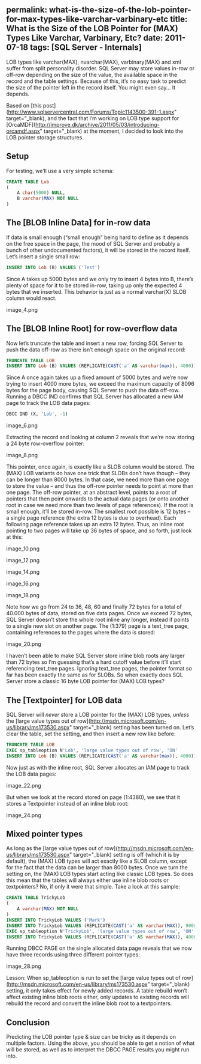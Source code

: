 permalink: what-is-the-size-of-the-lob-pointer-for-max-types-like-varchar-varbinary-etc
title: What is the Size of the LOB Pointer for (MAX) Types Like Varchar, Varbinary, Etc?
date: 2011-07-18
tags: [SQL Server - Internals]
---
LOB types like varchar(MAX), nvarchar(MAX), varbinary(MAX) and xml suffer from split personality disorder. SQL Server may store values in-row or off-row depending on the size of the value, the available space in the record and the table settings. Because of this, it’s no easy task to predict the size of the pointer left in the record itself. You might even say… It depends.

<!-- more -->

Based on [this post](http://www.sqlservercentral.com/Forums/Topic1143500-391-1.aspx" target="_blank), and the fact that I’m working on LOB type support for [OrcaMDF](http://improve.dk/archive/2011/05/03/introducing-orcamdf.aspx" target="_blank) at the moment, I decided to look into the LOB pointer storage structures.

## Setup

For testing, we’ll use a very simple schema:

```sql
CREATE TABLE Lob
(
	A char(5000) NULL,
	B varchar(MAX) NOT NULL
)
```

## The [BLOB Inline Data] for in-row data

If data is small enough (“small enough” being hard to define as it depends on the free space in the page, the mood of SQL Server and probably a bunch of other undocumented factors), it will be stored in the record itself. Let’s insert a single small row:

```sql
INSERT INTO Lob (B) VALUES ('Test')
```

Since A takes up 5000 bytes and we only try to insert 4 bytes into B, there’s plenty of space for it to be stored in-row, taking up only the expected 4 bytes that we inserted. This behavior is just as a normal varchar(X) SLOB column would react.

image_4.png

## The [BLOB Inline Root] for row-overflow data

Now let’s truncate the table and insert a new row, forcing SQL Server to push the data off-row as there isn’t enough space on the original record:

```sql
TRUNCATE TABLE LOB
INSERT INTO Lob (B) VALUES (REPLICATE(CAST('a' AS varchar(max)), 4000))
```

Since A once again takes up a fixed amount of 5000 bytes and we’re now trying to insert 4000 more bytes, we exceed the maximum capacity of 8096 bytes for the page body, causing SQL Server to push the data off-row. Running a DBCC IND confirms that SQL Server has allocated a new IAM page to track the LOB data pages:

```sql
DBCC IND (X, 'Lob', -1)
```

image_6.png

Extracting the record and looking at column 2 reveals that we’re now storing a 24 byte row-overflow pointer:

image_8.png

This pointer, once again, is exactly like a SLOB column would be stored. The (MAX) LOB variants do have one trick that SLOBs don’t have though – they can be longer than 8000 bytes. In that case, we need more than one page to store the value – and thus the off-row pointer needs to point at more than one page. The off-row pointer, at an abstract level, points to a root of pointers that then point onwards to the actual data pages (or onto another root in case we need more than two levels of page references). If the root is small enough, it’ll be stored in-row. The smallest root possible is 12 bytes – a single page reference (the extra 12 bytes is due to overhead). Each following page reference takes up an extra 12 bytes. Thus, an inline root pointing to two pages will take up 36 bytes of space, and so forth, just look at this:

image_10.png

image_12.png

image_14.png

image_16.png

image_18.png

Note how we go from 24 to 36, 48, 60 and finally 72 bytes for a total of 40.000 bytes of data, stored on five data pages. Once we exceed 72 bytes, SQL Server doesn’t store the whole root inline any longer, instead if points to a single new slot on another page. The (1:379) page is a text_tree page, containing references to the pages where the data is stored:

image_20.png

I haven’t been able to make SQL Server store inline blob roots any larger than 72 bytes so I’m guessing that’s a hard cutoff value before it’ll start referencing text_tree pages. Ignoring text_tree pages, the pointer format so far has been exactly the same as for SLOBs. So when exactly does SQL Server store a classic 16 byte LOB pointer for (MAX) LOB types?

## The [Textpointer] for LOB data

SQL Server will *never* store a LOB pointer for the (MAX) LOB types, *unless* the [large value types out of row](http://msdn.microsoft.com/en-us/library/ms173530.aspx" target="_blank) setting has been turned on. Let’s clear the table, set the setting, and then insert a new row like before:

```sql
TRUNCATE TABLE LOB
EXEC sp_tableoption N'Lob', 'large value types out of row', 'ON'
INSERT INTO Lob (B) VALUES (REPLICATE(CAST('a' AS varchar(max)), 4000))
```

Now just as with the inline root, SQL Server allocates an IAM page to track the LOB data pages:

image_22.png

But when we look at the record stored on page (1:4380), we see that it stores a Textpointer instead of an inline blob root:

image_24.png

## Mixed pointer types

As long as the [large value types out of row](http://msdn.microsoft.com/en-us/library/ms173530.aspx" target="_blank) setting is off (which it is by default), the (MAX) LOB types will act exactly like a SLOB column, except for the fact that the data can be larger than 8000 bytes. Once we turn the setting on, the (MAX) LOB types start acting like classic LOB types. So does this mean that the tables will always either use inline blob roots or textpointers? No, if only it were that simple. Take a look at this sample:

```sql
CREATE TABLE TrickyLob
(
	A varchar(MAX) NOT NULL
)
INSERT INTO TrickyLob VALUES ('Mark')
INSERT INTO TrickyLob VALUES (REPLICATE(CAST('a' AS varchar(MAX)), 9000))
EXEC sp_tableoption N'TrickyLob', 'large value types out of row', 'ON'
INSERT INTO TrickyLob VALUES (REPLICATE(CAST('a' AS varchar(MAX)), 4000))
```

Running DBCC PAGE on the single allocated data page reveals that we now have three records using three different pointer types:

image_28.png

Lesson: When sp_tableoption is run to set the [large value types out of row](http://msdn.microsoft.com/en-us/library/ms173530.aspx" target="_blank) setting, it only takes effect for newly added records. A table rebuild won’t affect existing inline blob roots either, only updates to existing records will rebuild the record and convert the inline blob root to a textpointers.

## Conclusion

Predicting the LOB pointer type & size can be tricky as it depends on multiple factors. Using the above, you should be able to get a notion of what will be stored, as well as to interpret the DBCC PAGE results you might run into.
